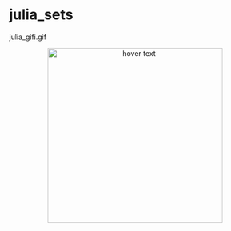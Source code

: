 # julia_sets
julia_gifi.gif

<p align="center">
  <img src="julia_gifi.gif" width="350" title="hover text">
</p>
